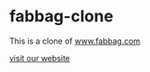 # fabbag-clone
This is a clone of www.fabbag.com


[visit our website](https://itsapurba.github.io/fabbag-clone/)
